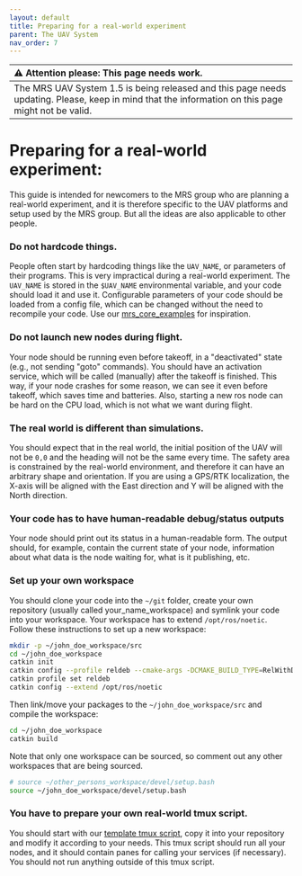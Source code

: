 ```yaml
---
layout: default
title: Preparing for a real-world experiment
parent: The UAV System
nav_order: 7
---
```


| :warning: **Attention please: This page needs work.**                                                                                             |
| :---                                                                                                                                              |
| The MRS UAV System 1.5 is being released and this page needs updating. Please, keep in mind that the information on this page might not be valid. |

# Preparing for a real-world experiment:

This guide is intended for newcomers to the MRS group who are planning a real-world experiment, and it is therefore specific to the UAV platforms and setup used by the MRS group.
But all the ideas are also applicable to other people.

### Do not hardcode things.

People often start by hardcoding things like the `UAV_NAME`, or parameters of their programs.
This is very impractical during a real-world experiment.
The `UAV_NAME` is stored in the `$UAV_NAME` environmental variable, and your code should load it and use it.
Configurable parameters of your code should be loaded from a config file, which can be changed without the need to recompile your code.
Use our [mrs_core_examples](https://github.com/ctu-mrs/mrs_core_examples) for inspiration.

### Do not launch new nodes during flight.

Your node should be running even before takeoff, in a "deactivated" state (e.g., not sending "goto" commands).
You should have an activation service, which will be called (manually) after the takeoff is finished.
This way, if your node crashes for some reason, we can see it even before takeoff, which saves time and batteries.
Also, starting a new ros node can be hard on the CPU load, which is not what we want during flight.

### The real world is different than simulations.

You should expect that in the real world, the initial position of the UAV will not be `0,0` and the heading will not be the same every time.
The safety area is constrained by the real-world environment, and therefore it can have an arbitrary shape and orientation.
If you are using a GPS/RTK localization, the X-axis will be aligned with the East direction and Y will be aligned with the North direction.

### Your code has to have human-readable debug/status outputs

Your node should print out its status in a human-readable form.
The output should, for example, contain the current state of your node, information about what data is the node waiting for, what is it publishing, etc.

### Set up your own workspace

You should clone your code into the `~/git` folder, create your own repository (usually called your_name_workspace) and symlink your code into your workspace.
Your workspace has to extend `/opt/ros/noetic`.
Follow these instructions to set up a new workspace:

```bash
mkdir -p ~/john_doe_workspace/src
cd ~/john_doe_workspace
catkin init
catkin config --profile reldeb --cmake-args -DCMAKE_BUILD_TYPE=RelWithDebInfo -DCMAKE_EXPORT_COMPILE_COMMANDS=ON
catkin profile set reldeb
catkin config --extend /opt/ros/noetic
```

Then link/move your packages to the `~/john_doe_workspace/src` and compile the workspace:

```bash
cd ~/john_doe_workspace
catkin build
```

Note that only one workspace can be sourced, so comment out any other workspaces that are being sourced.

```bash
# source ~/other_persons_workspace/devel/setup.bash
source ~/john_doe_workspace/devel/setup.bash
```

### You have to prepare your own real-world tmux script.

You should start with our [template tmux script](https://github.com/ctu-mrs/mrs_uav_deployment/tree/master/tmux), copy it into your repository and modify it according to your needs.
This tmux script should run all your nodes, and it should contain panes for calling your services (if necessary).
You should not run anything outside of this tmux script.
